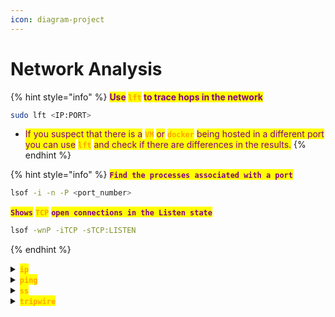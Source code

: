 ```yaml
---
icon: diagram-project
---
```


# Network Analysis

{% hint style="info" %}
<mark style="color:purple;">**Use**</mark>**&#x20;**<mark style="color:orange;">**`lft`**</mark>**&#x20;**<mark style="color:purple;">**to trace hops in the network**</mark>

```sh
sudo lft <IP:PORT>
```

* <mark style="color:purple;">If you suspect that there is a</mark> <mark style="color:orange;">**`VM`**</mark> <mark style="color:purple;">or</mark> <mark style="color:orange;">**`docker`**</mark> <mark style="color:purple;">being hosted in a different port you can use</mark> <mark style="color:orange;">**`lft`**</mark> <mark style="color:purple;">and check if there are differences in  the results.</mark>
{% endhint %}

{% hint style="info" %}
<mark style="color:purple;">**`Find the processes associated with a port`**</mark>

```sh
lsof -i -n -P <port_number>
```

<mark style="color:purple;">**`Shows`**</mark> <mark style="color:orange;">**`TCP`**</mark> <mark style="color:purple;">**`open connections in the Listen state`**</mark>

```sh
lsof -wnP -iTCP -sTCP:LISTEN
```
{% endhint %}

<details>

<summary><mark style="color:orange;"><strong><code>ip</code></strong></mark></summary>

{% code title="Bring interface up" overflow="wrap" %}
```bash
sudo ip link set eth0 up
```
{% endcode %}

{% code title="Display the Routing Table" %}
```bash
ip route show
```
{% endcode %}

{% code title="Add a route" %}
```bash
sudo ip route add 192.168.2.0/24 via 192.168.1.254
```
{% endcode %}

{% code title="Delete a Route" %}
```bash
sudo ip route del 192.168.2.0/24
```
{% endcode %}

{% code title="Add a Default Gateway" %}
```bash
sudo ip route add default via 192.168.1.1
```
{% endcode %}

</details>

<details>

<summary><mark style="color:orange;"><strong><code>ping</code></strong></mark></summary>

{% hint style="info" %}
<mark style="color:red;">**`Ping and TCPdump Network Analysis for RCE Detection`**</mark>

* <mark style="color:purple;">Simply</mark> <mark style="color:orange;">**`ping`**</mark> <mark style="color:purple;">your own host, you can use the command directly or as a payload for a script:</mark>

```bash
ping -c 1 10.10.14.6
```

* <mark style="color:purple;">And catch it with</mark> <mark style="color:orange;">**`tcpdump`**</mark><mark style="color:purple;">**:**</mark>

```bash
sudo tcpdump -ni <interface> icmp
```
{% endhint %}

{% hint style="info" %}
<mark style="color:orange;">**`TTL`**</mark>**&#x20;**<mark style="color:purple;">**Values and**</mark>**&#x20;**<mark style="color:orange;">**`OS`**</mark>**&#x20;**<mark style="color:purple;">**Fingerprinting**</mark>

* <mark style="color:purple;">The</mark> <mark style="color:orange;">**`TTL`**</mark> <mark style="color:purple;">value in the ping response is a starting value decremented by one for each hop the packet takes; Values differ between operating systems:</mark>
* <mark style="color:orange;">**`Linux/Unix`**</mark> <mark style="color:purple;">-></mark> <mark style="color:orange;">**`64`**</mark>
* <mark style="color:orange;">**`Windows`**</mark> <mark style="color:purple;">-></mark> <mark style="color:orange;">**`128`**</mark>
* <mark style="color:orange;">**`Cisco`**</mark> <mark style="color:purple;">-></mark> <mark style="color:orange;">**`255`**</mark>
{% endhint %}

{% code title="Send 4 packages" overflow="wrap" %}
```bash
ping -c 4 example.com
```
{% endcode %}

{% hint style="info" %}
* <mark style="color:purple;">It sends</mark> <mark style="color:orange;">**`ICMP Echo Request`**</mark> <mark style="color:purple;">packets to a target and waits for</mark> <mark style="color:orange;">**`ICMP Echo Reply`**</mark> <mark style="color:purple;">packets in return.</mark>

{% code title="Output Example" overflow="wrap" %}
```bash
PING 192.168.1.1 (192.168.1.1) 56(84) bytes of data.
64 bytes from 192.168.1.1: icmp_seq=1 ttl=64 time=0.123 ms
64 bytes from 192.168.1.1: icmp_seq=2 ttl=64 time=0.120 ms
64 bytes from 192.168.1.1: icmp_seq=3 ttl=64 time=0.122 ms
```
{% endcode %}

* <mark style="color:orange;">**`TTL`**</mark>**&#x20;**<mark style="color:purple;">**(Time to Live)**</mark><mark style="color:purple;">: The maximum number of hops a packet can traverse before being discarded.</mark>
* <mark style="color:orange;">**`Time`**</mark><mark style="color:purple;">: The round-trip time (</mark><mark style="color:orange;">**`RTT`**</mark><mark style="color:purple;">) for the packet to reach the destination and return.</mark>
{% endhint %}

</details>

<details>

<summary><mark style="color:orange;"><strong><code>ss</code></strong></mark></summary>

{% code title="Listening ports & services" %}
```bash
ss -tuln
```
{% endcode %}

{% code title="Listening ports + PID" %}
```bash
ss -tulnp | grep PID
```
{% endcode %}

{% code title="Trace the network path" %}
```bash
traceroute example.com
```
{% endcode %}

</details>

<details>

<summary><mark style="color:orange;"><strong><code>tripwire</code></strong></mark></summary>

{% code title="Initialize the Tripwire database" %}
```bash
sudo tripwire --init
```
{% endcode %}

{% code title="Check the integrity of the system" %}
```bash
sudo tripwire --check
```
{% endcode %}

{% code title="Generate a report" %}
```bash
sudo tripwire --update
```
{% endcode %}

</details>
